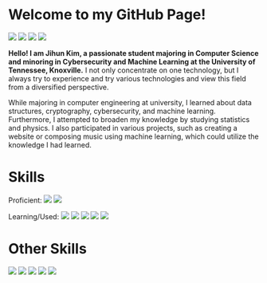 # Welcome to my GitHub Page!

<a href="https://www.linkedin.com/in/jihun-kim-2b9820254/" target="_blank"><img src="https://img.shields.io/badge/LinkedIn-0A66C2?style=flat-square&logo=linkedin&logoColor=white"/></a>
<a href="https://file.notion.so/f/s/bbe4c828-2564-4fee-be6a-94f725071487/Kim_Jihun_Resume.pdf?id=6447d232-3323-4ce7-984c-c56e08e45aa6&table=block&spaceId=5c510a0a-0140-441e-bc70-07347447d061&expirationTimestamp=1690927200000&signature=HgaF270lvXmDDg4MEDjrGld3Xh0n_zTsq9jMrytMVL8&downloadName=Kim_Jihun+Resume.pdf" target="_blank"><img src="https://img.shields.io/badge/Resume-000000?style=flat-square&logo=notion&logoColor=white"/></a>
<a href="https://www.notion.so/38d713a7a15444e3b93f6999ff29e284?v=348df73b8b5b49158586d3ba11b25865" target="_blank"><img src="https://img.shields.io/badge/Personal Projects-000000?style=flat-square&logo=notion&logoColor=white"/></a>
<a href="https://github.com/JihunKimCode?tab=repositories" target="_blank"><img src="https://img.shields.io/badge/Github Repositories-181717?style=flat-square&logo=github&logoColor=white"/></a>

**Hello! I am Jihun Kim, a passionate student majoring in Computer Science and minoring in Cybersecurity and Machine Learning at the University of Tennessee, Knoxville.** I not only concentrate on one technology, but I always try to experience and try various technologies and view this field from a diversified perspective. 

While majoring in computer engineering at university, I learned about data structures, cryptography, cybersecurity, and machine learning. Furthermore, I attempted to broaden my knowledge by studying statistics and physics. I also participated in various projects, such as creating a website or composing music using machine learning, which could utilize the knowledge I had learned.

# Skills
Proficient:
<a href="https://github.com/JihunKimCode" target="_blank"><img src="https://img.shields.io/badge/C++-00599C?style=flat-square&logo=C%2B%2B&logoColor=white"/></a>
<a href="https://github.com/JihunKimCode" target="_blank"><img src="https://img.shields.io/badge/Python-3776AB?style=flat-square&logo=python&logoColor=white"/></a>

Learning/Used:
<a href="https://github.com/JihunKimCode" target="_blank"><img src="https://img.shields.io/badge/C-A8B9CC?style=flat-square&logo=C&logoColor=white"/></a>
<a href="https://github.com/JihunKimCode" target="_blank"><img src="https://img.shields.io/badge/C_Sharp-239120?style=flat-square&logo=csharp&logoColor=white"/></a>
<a href="https://github.com/JihunKimCode" target="_blank"><img src="https://img.shields.io/badge/Go-00ADD8?style=flat-square&logo=go&logoColor=white"/></a>
<a href="https://github.com/JihunKimCode" target="_blank"><img src="https://img.shields.io/badge/Typescript-3178C6?style=flat-square&logo=typescript&logoColor=white"/></a>
<a href="https://github.com/JihunKimCode" target="_blank"><img src="https://img.shields.io/badge/Sass-CC6699?style=flat-square&logo=sass&logoColor=white"/></a>

# Other Skills
<a href="https://github.com/JihunKimCode" target="_blank"><img src="https://img.shields.io/badge/Excel-217346?style=flat-square&logo=microsoftexcel&logoColor=white"/></a>
<a href="https://github.com/JihunKimCode" target="_blank"><img src="https://img.shields.io/badge/VS_Code-007ACC?style=flat-square&logo=visualstudiocode&logoColor=white"/></a>
<a href="https://github.com/JihunKimCode" target="_blank"><img src="https://img.shields.io/badge/Github-181717?style=flat-square&logo=github&logoColor=white"/></a>
<a href="https://github.com/JihunKimCode" target="_blank"><img src="https://img.shields.io/badge/Gitlab-FC6D26?style=flat-square&logo=gitlab&logoColor=white"/></a>
<a href="https://github.com/JihunKimCode" target="_blank"><img src="https://img.shields.io/badge/Jupyter_Notebook-F37626?style=flat-square&logo=jupyter&logoColor=white"/></a>

